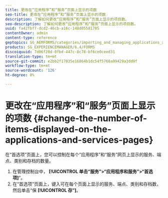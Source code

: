 ```yaml
---
title: 更改在“应用程序”和“服务”页面上显示的项数
seo-title: 更改在“应用程序”和“服务”页面上显示的项数
description: 了解如何更改“应用程序”和“服务”页面上显示的项目数。
seo-description: 了解如何更改“应用程序”和“服务”页面上显示的项目数。
uuid: fa42fbf7-dcd2-46cb-a16c-148d05581705
contentOwner: admin
content-type: reference
geptopics: SG_AEMFORMS/categories/importing_and_managing_applications_and_archives
products: SG_EXPERIENCEMANAGER/6.4/FORMS
discoiquuid: 7d06f20d-0fbd-447c-8c78-bf6ce0ceed31
translation-type: tm+mt
source-git-commit: e2bb2f17035e16864b1dc54f5768a99429a3dd9f
workflow-type: tm+mt
source-wordcount: '126'
ht-degree: 0%

---
```



# 更改在“应用程序”和“服务”页面上显示的项数 {#change-the-number-of-items-displayed-on-the-applications-and-services-pages}

在“首选项”页面上，您可以控制在每个“应用程序”和“服务”网页上显示的服务、端点、类别和存档的数量。

1. 在管理控制台中， **[!UICONTROL 单击“服务”>“应用程序和服务”>“首选项]**”。
1. 在“首选项”页面上，键入可在每个页面上显示的服务、端点、类别和存档数，然后单击“保 **[!UICONTROL 存”]**。

